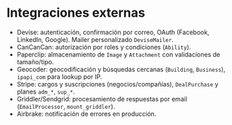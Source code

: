 # Integraciones externas

- Devise: autenticación, confirmación por correo, OAuth (Facebook, LinkedIn, Google). Mailer personalizado `DeviseMailer`.
- CanCanCan: autorización por roles y condiciones (`Ability`).
- Paperclip: almacenamiento de `Image` y `Attachment` con validaciones de tamaño/tipo.
- Geocoder: geocodificación y búsquedas cercanas (`Building`, `Business`), `ipapi_com` para lookup por IP.
- Stripe: cargos y suscripciones (negocios/compañías), `DealPurchase` y planes `adm_*`, `sup_*`.
- Griddler/Sendgrid: procesamiento de respuestas por email (`EmailProcessor`, `mount_griddler`).
- Airbrake: notificación de errores en producción.
